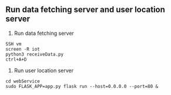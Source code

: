 ## Run data fetching server and user location server
1. Run data fetching server

```
SSH vm
screen -R iot
python3 receiveData.py
ctrl+A+D
```
1. Run user location server
```
cd webService
sudo FLASK_APP=app.py flask run --host=0.0.0.0 --port=80 &
```